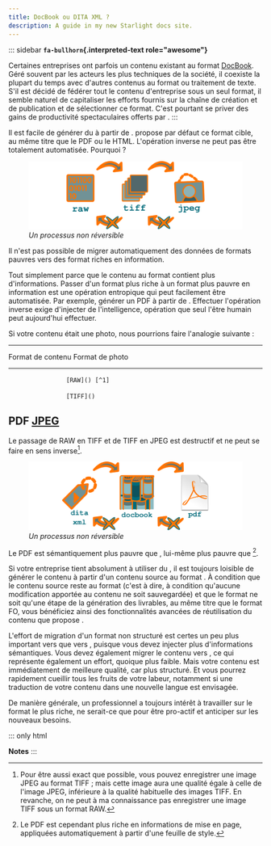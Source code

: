 ```yaml
---
title: DocBook ou DITA XML ?
description: A guide in my new Starlight docs site.
---
```


::: sidebar
**`fa-bullhorn`{.interpreted-text role="awesome"}**

Certaines entreprises ont parfois un contenu existant au format
[DocBook](). Géré souvent par les acteurs les plus techniques de la
société, il coexiste la plupart du temps avec d\'autres contenus au
format ou traitement de texte. S\'il est décidé de fédérer tout le
contenu d\'entreprise sous un seul format, il semble naturel de
capitaliser les efforts fournis sur la chaîne de création et de
publication et de sélectionner ce format. C\'est pourtant se priver des
gains de productivité spectaculaires offerts par .
:::

Il est facile de générer du à partir de . propose par défaut ce format
cible, au même titre que le PDF ou le HTML. L\'opération inverse ne peut
pas être totalement automatisée. Pourquoi ?

<figure>
<img src="graphics/entropie.svg" alt="graphics/entropie.svg" />
<figcaption><em>Un processus non réversible</em></figcaption>
</figure>

Il n\'est pas possible de migrer automatiquement des données de formats
pauvres vers des format riches en information.

Tout simplement parce que le contenu au format contient plus
d\'informations. Passer d\'un format plus riche à un format plus pauvre
en information est une opération entropique qui peut facilement être
automatisée. Par exemple, générer un PDF à partir de . Effectuer
l\'opération inverse exige d\'injecter de l\'intelligence, opération que
seul l\'être humain peut aujourd\'hui effectuer.

Si votre contenu était une photo, nous pourrions faire l\'analogie
suivante :

  -----------------------------------------------------------------------
  Format de contenu Format de photo
  ----------------- -----------------------------------------------------
                    [RAW]() [^1]

                    [TIFF]()

  PDF               [JPEG]()
  -----------------------------------------------------------------------

Le passage de RAW en TIFF et de TIFF en JPEG est destructif et ne peut
se faire en sens inverse[^2].

<figure>
<img src="graphics/entropie-dita-docbook.svg"
alt="graphics/entropie-dita-docbook.svg" />
<figcaption><em>Un processus non réversible</em></figcaption>
</figure>

Le PDF est sémantiquement plus pauvre que , lui-même plus pauvre que
[^3].

Si votre entreprise tient absolument à utiliser du , il est toujours
loisible de générer le contenu à partir d\'un contenu source au format .
À condition que le contenu source reste au format (c\'est à dire, à
condition qu\'aucune modification apportée au contenu ne soit
sauvegardée) et que le format ne soit qu\'une étape de la génération des
livrables, au même titre que le format FO, vous bénéficiez ainsi des
fonctionnalités avancées de réutilisation du contenu que propose .

L\'effort de migration d\'un format non structuré est certes un peu plus
important vers que vers , puisque vous devez injecter plus
d\'informations sémantiques. Vous devez également migrer le contenu vers
, ce qui représente également un effort, quoique plus faible. Mais votre
contenu est immédiatement de meilleure qualité, car plus structuré. Et
vous pourrez rapidement cueillir tous les fruits de votre labeur,
notamment si une traduction de votre contenu dans une nouvelle langue
est envisagée.

De manière générale, un professionnel a toujours intérêt à travailler
sur le format le plus riche, ne serait-ce que pour être pro-actif et
anticiper sur les nouveaux besoins.

::: only
html

**Notes**
:::

[^1]: Ce n\'est bien sûr qu\'une analogie, étant un standard, à la
    différence du format RAW.

[^2]: Pour être aussi exact que possible, vous pouvez enregistrer une
    image JPEG au format TIFF ; mais cette image aura une qualité égale
    à celle de l\'image JPEG, inférieure à la qualité habituelle des
    images TIFF. En revanche, on ne peut à ma connaissance pas
    enregistrer une image TIFF sous un format RAW.

[^3]: Le PDF est cependant plus riche en informations de mise en page,
    appliquées automatiquement à partir d\'une feuille de style.
